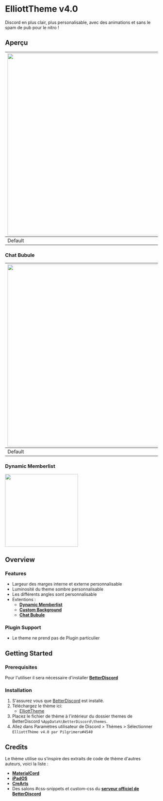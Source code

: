 # ElliottTheme v4.0
Discord en plus clair, plus personalisable, avec des animations et sans le spam de pub pour le nitro !

## Aperçu 
| <img src="https://media.discordapp.net/attachments/643921269590458386/983354956973240340/defaut.png" width="600"> | <img src="https://cdn.discordapp.com/attachments/643921269590458386/983354956675448832/Main.png" width="600"> | <img src="https://cdn.discordapp.com/attachments/643921269590458386/983354956188876851/CB.png" width="600"> |
|------------|-------------|-------------|
| Default | ElliottTheme | ElliottTheme + Custom background |
### Chat Bubule
| <img src="https://cdn.discordapp.com/attachments/643921269590458386/983354955362615296/BBL-CB.png" width="600"> | <img src="https://cdn.discordapp.com/attachments/643921269590458386/983354955891105863/BBL-Main.png" width="600"> |
|------------|-------------|
| Default | ElliottTheme |
### Dynamic Memberlist
<img src="https://cdn.discordapp.com/attachments/643921269590458386/983368000977649714/DML.gif" width="240">

## Overview

### Features
* Largeur des marges interne et externe personnalisable
* Luminosité du theme sombre personnalisable
* Les différents angles sont personnalisable
* Extentions :
     - [**Dynamic Memberlist**](https://pilgrimeru.github.io/ElliottTheme/raw/DML.css)
     - [**Custom Background**](https://pilgrimeru.github.io/ElliottTheme/raw/CB.css)
     - [**Chat Bubule**](https://pilgrimeru.github.io/ElliottTheme/raw/BBL.css)

### Plugin Support
* Le theme ne prend pas de Plugin particulier 


## Getting Started

### Prerequisites

Pour l'utiliser il sera nécessaire d'installer [**BetterDiscord**](https://betterdiscord.app/)  

### Installation

1. S'assurez vous que [BetterDiscord](https://github.com/rauenzi/BetterDiscordApp/releases/latest) est installé.
2. Téléchargez le thème ici:
      * [ElliottTheme](https://pilgrimeru.github.io/ElliottTheme/raw/main.css)
3. Placez le fichier de thème à l'intérieur du dossier themes de BetterDiscord `%AppData%\BetterDiscord\themes`.
5. Allez dans Paramètres utilisateur de Discord > Thèmes > Sélectionner `ElliottThème v4.0 par Pilgrimeru#4540`

## Credits

Le thème utilise ou s'inspire des extraits de code de thème d'autres auteurs, voici la liste :

* [**MaterialCord**](https://github.com/TBDG5310/BetterDiscord/tree/master/Themes/MaterialCord)
* [**iPadOS**](https://github.com/DiscordStyles/iPadOS)
* [**CreArts**](https://github.com/CorellanStoma/CreArts-Discord)
* Des salons #css-snippets et custom-css du  [**serveur officiel de BetterDiscord**](https://discord.com/invite/0Tmfo5ZbORCRqbAd)

